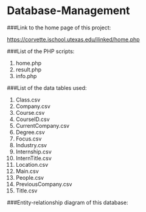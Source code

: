 # Database-Management
###Link to the home page of this project:

https://corvette.ischool.utexas.edu/ilinked/home.php 


###List of the PHP scripts:

1. home.php
2. result.php
3. info.php


###List of the data tables used:


1. Class.csv
2. Company.csv
3. Course.csv
4. CourseID.csv
5. CurrentCompany.csv
6. Degree.csv
7. Focus.csv
8. Industry.csv
9. Internship.csv
10. InternTitle.csv
11. Location.csv
12. Main.csv
13. People.csv
14. PreviousCompany.csv
15. Title.csv

###Entity-relationship diagram of this database: 
